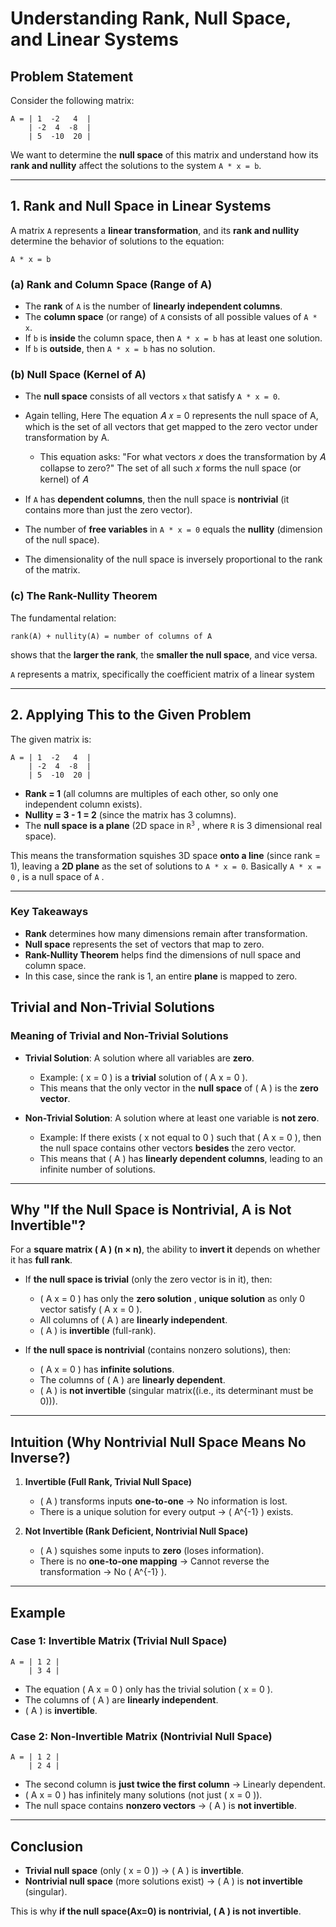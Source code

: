 # **Understanding Rank, Null Space, and Linear Systems**

## **Problem Statement**
Consider the following matrix:

```
A = | 1  -2   4  |
    | -2  4  -8  |
    | 5  -10  20 |
```

We want to determine the **null space** of this matrix and understand how its **rank and nullity** affect the solutions to the system `A * x = b`.

---

## **1. Rank and Null Space in Linear Systems**
A matrix `A` represents a **linear transformation**, and its **rank and nullity** determine the behavior of solutions to the equation:

```
A * x = b
```

### **(a) Rank and Column Space (Range of A)**
- The **rank** of `A` is the number of **linearly independent columns**.
- The **column space** (or range) of `A` consists of all possible values of `A * x`.
- If `b` is **inside** the column space, then `A * x = b` has at least one solution.
- If `b` is **outside**, then `A * x = b` has no solution.

### **(b) Null Space (Kernel of A)**
- The **null space** consists of all vectors `x` that satisfy `A * x = 0`.


- Again telling, Here The equation 
𝐴
𝑥
=
0
represents the null space of A, which is the set of all vectors that get mapped to the zero vector under transformation by A.

   - This equation asks:
"For what vectors 
𝑥
 does the transformation by 
𝐴
 collapse to zero?"
The set of all such 
𝑥
 forms the null space (or kernel) of 
𝐴


- If `A` has **dependent columns**, then the null space is **nontrivial** (it contains more than just the zero vector).
- The number of **free variables** in `A * x = 0` equals the **nullity** (dimension of the null space).

- The dimensionality of the null space is inversely proportional to the rank of the matrix. 

### **(c) The Rank-Nullity Theorem**
The fundamental relation:

```
rank(A) + nullity(A) = number of columns of A
```

shows that the **larger the rank**, the **smaller the null space**, and vice versa.

`A` represents a matrix, specifically the coefficient matrix of a linear system

---

## **2. Applying This to the Given Problem**
The given matrix is:

```
A = | 1  -2   4  |
    | -2  4  -8  |
    | 5  -10  20 |
```

- **Rank = 1** (all columns are multiples of each other, so only one independent column exists).
- **Nullity = 3 - 1 = 2** (since the matrix has 3 columns).
- The **null space is a plane** (2D space in <code>R<sup>3</sup></code> , where `R` is 3 dimensional real space).

This means the transformation squishes 3D space **onto a line** (since rank = 1), leaving a **2D plane** as the set of solutions to `A * x = 0`.
Basically `A * x = 0` , is a null space of `A` . 

---

### **Key Takeaways**
- **Rank** determines how many dimensions remain after transformation.
- **Null space** represents the set of vectors that map to zero.
- **Rank-Nullity Theorem** helps find the dimensions of null space and column space.
- In this case, since the rank is 1, an entire **plane** is mapped to zero.

## Trivial and Non-Trivial Solutions

### Meaning of Trivial and Non-Trivial Solutions  

- **Trivial Solution**: A solution where all variables are **zero**.  
  - Example: \( x = 0 \) is a **trivial** solution of \( A x = 0 \).  
  - This means that the only vector in the **null space** of \( A \) is the **zero vector**.  

- **Non-Trivial Solution**: A solution where at least one variable is **not zero**.  
  - Example: If there exists \( x not equal to 0 \) such that \( A x = 0 \), then the null space contains other vectors **besides** the zero vector.  
  - This means that \( A \) has **linearly dependent columns**, leading to an infinite number of solutions.  

---

## Why "If the Null Space is Nontrivial, A is Not Invertible"?  

For a **square matrix \( A \) (n × n)**, the ability to **invert it** depends on whether it has **full rank**.  

- If **the null space is trivial** (only the zero vector is in it), then:
  - \( A x = 0 \) has only the **zero solution** , **unique solution** as only 0 vector satisfy \( A x = 0 \).
  - All columns of \( A \) are **linearly independent**.
  - \( A \) is **invertible** (full-rank).  

- If **the null space is nontrivial** (contains nonzero solutions), then:
  - \( A x = 0 \) has **infinite solutions**.
  - The columns of \( A \) are **linearly dependent**.
  - \( A \) is **not invertible** (singular matrix((i.e., its determinant must be 0))).  

---

## Intuition (Why Nontrivial Null Space Means No Inverse?)

1. **Invertible (Full Rank, Trivial Null Space)**  
   - \( A \) transforms inputs **one-to-one** → No information is lost.  
   - There is a unique solution for every output → \( A^{-1} \) exists.  

2. **Not Invertible (Rank Deficient, Nontrivial Null Space)**  
   - \( A \) squishes some inputs to **zero** (loses information).  
   - There is no **one-to-one mapping** → Cannot reverse the transformation → No \( A^{-1} \).  

---

## Example  

### **Case 1: Invertible Matrix (Trivial Null Space)**
```
A = | 1 2 | 
    | 3 4 |
```

- The equation \( A x = 0 \) only has the trivial solution \( x = 0 \).  
- The columns of \( A \) are **linearly independent**.  
- \( A \) is **invertible**.  

### **Case 2: Non-Invertible Matrix (Nontrivial Null Space)**
```
A = | 1 2 | 
    | 2 4 |
```

- The second column is **just twice the first column** → Linearly dependent.  
- \( A x = 0 \) has infinitely many solutions (not just \( x = 0 \)).  
- The null space contains **nonzero vectors** → \( A \) is **not invertible**.  

---

## Conclusion
- **Trivial null space** (only \( x = 0 \)) → \( A \) is **invertible**.  
- **Nontrivial null space** (more solutions exist) → \( A \) is **not invertible** (singular).  

This is why **if the null space(Ax=0) is nontrivial, \( A \) is not invertible**. 